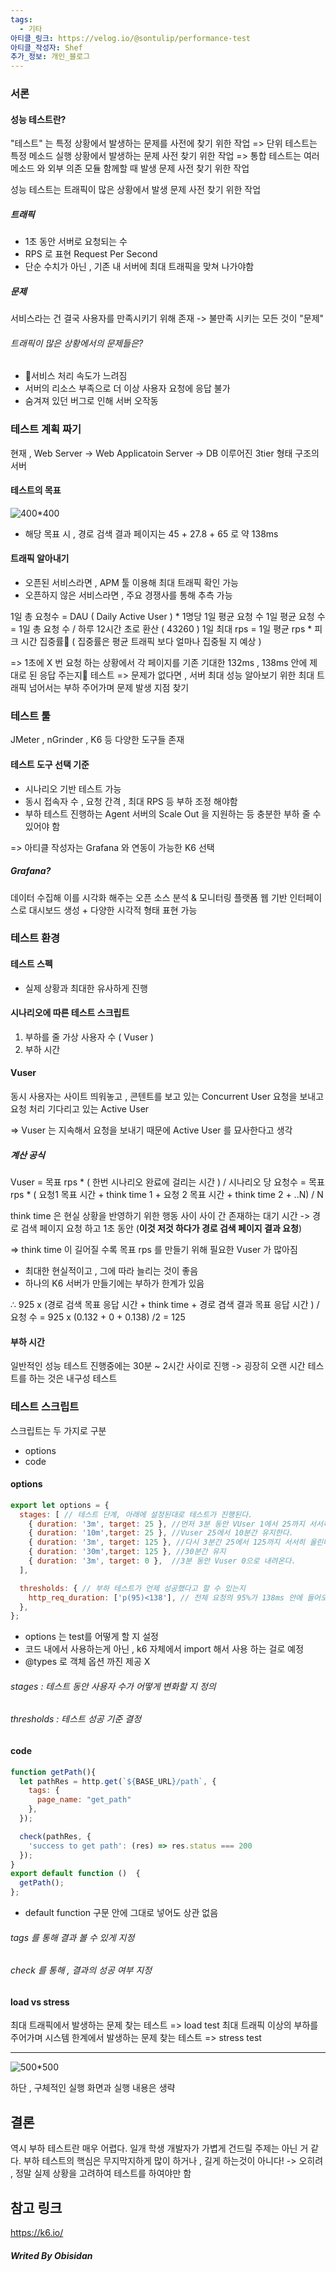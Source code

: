 ```yaml
---
tags:
  - 기타
아티클_링크: https://velog.io/@sontulip/performance-test
아티클_작성자: Shef
추가_정보: 개인_블로그
---
```

### 서론

#### 성능 테스트란?

"테스트" 는 특정 상황에서 발생하는 문제를 사전에 찾기 위한 작업
=> 단위 테스트는 특정 메소드 실행 상황에서 발생하는 문제 사전 찾기 위한 작업
=> 통합 테스트는 여러 메소드 와 외부 의존 모듈 함께할 때 발생 문제 사전 찾기 위한 작업

성능 테스트는 트래픽이 많은 상황에서 발생 문제 사전 찾기 위한 작업

##### 트래픽
- 1초 동안 서버로 요청되는 수
- RPS 로 표현 Request Per Second
- 단순 수치가 아닌 , 기존 내 서버에 최대 트래픽을 맞쳐 나가야함

##### 문제
서비스라는 건 결국 사용자를 만족시키기 위해 존재
	-> 불만족 시키는 모든 것이 "문제"
###### 트래픽이 많은 상황에서의 문제들은?
- 서비스 처리 속도가 느려짐
- 서버의 리소스 부족으로 더 이상 사용자 요청에 응답 불가
- 숨겨져 있던 버그로 인해 서버 오작동

### 테스트 계획 짜기

현재 , Web Server -> Web Applicatoin Server -> DB 이루어진 3tier 형태 구조의 서버

#### 테스트의 목표
![400*400](https://i.imgur.com/Bi1Qbkp.png)
- 해당 목표 시 , 경로 검색 결과 페이지는 45 + 27.8 + 65 로 약 138ms

#### 트래픽 알아내기
- 오픈된 서비스라면 , APM 툴 이용해 최대 트래픽 확인 가능
- 오픈하지 않은 서비스라면 , 주요 경쟁사를 통해 추측 가능

1일 총 요청수 = DAU ( Daily Active User ) * 1명당 1일 평균 요청 수
1일 평균 요청 수 = 1일 총 요청 수 / 하루 12시간 초로 환산 ( 43260 )
1일 최대 rps = 1일 평균 rps * 피크 시간 집중률
( 집중률은 평균 트래픽 보다 얼마나 집중될 지 예상 )

=> 1초에 X 번 요청 하는 상황에서 각 페이지를 기존 기대한 132ms , 138ms 안에 제대로 된 응답 주는지 테스트
=> 문제가 없다면 , 서버 최대 성능 알아보기 위한 최대 트래픽 넘어서는 부하 주어가며 문제 발생 지점 찾기

### 테스트 툴

JMeter , nGrinder , K6 등 다양한 도구들 존재
#### 테스트 도구 선택 기준
- 시나리오 기반 테스트 가능
- 동시 접속자 수 , 요청 간격 , 최대 RPS 등 부하 조정 해야함
- 부하 테스트 진행하는 Agent 서버의 Scale Out 을 지원하는 등 충분한 부하 줄 수 있어야 함

=> 아티클 작성자는 Grafana 와 연동이 가능한 K6 선택
##### Grafana?
데이터 수집해 이를 시각화 해주는 오픈 소스 분석 & 모니터링 플랫폼
웹 기반 인터페이스로 대시보드 생성 + 다양한 시각적 형태 표현 가능

### 테스트 환경
#### 테스트 스펙
- 실제 상황과 최대한 유사하게 진행

#### 시나리오에 따른 테스트 스크립트
1. 부하를 줄 가상 사용자 수 ( Vuser )
2. 부하 시간
#### Vuser

동시 사용자는 
사이트 띄워놓고 , 콘텐트를 보고 있는 Concurrent User
요청을 보내고 요청 처리 기다리고 있는 Active User

=> Vuser 는 지속해서 요청을 보내기 때문에 Active User 를 묘사한다고 생각
##### 계산 공식

Vuser = 목표 rps * ( 한번 시나리오 완료에 걸리는 시간 ) / 시나리오 당 요청수
= 목표 rps * ( 요청1 목표 시간 + think time 1 + 요청 2 목표 시간 + think time 2 + ..N) / N

think time 은 현실 상황을 반영하기 위한 행동 사이 사이 간 존재하는 대기 시간
-> 경로 검색 페이지 요청 하고 1초 동안 (**이것 저것 하다가 경로 검색 페이지 결과 요청**)

=> think time 이 길어질 수록 목표 rps 를 만들기 위해 필요한 Vuser 가 많아짐

- 최대한 현실적이고 , 그에 따라 늘리는 것이 좋음
- 하나의 K6 서버가 만들기에는 부하가 한계가 있음

∴ 925 x (경로 검색 목표 응답 시간 + think time + 경로 겸색 결과 목표 응답 시간 ) / 요청 수
= 925 x  (0.132 + 0 + 0.138) /2
= 125

#### 부하 시간

일반적인 성능 테스트 진행중에는 30분 ~ 2시간 사이로 진행
-> 굉장히 오랜 시간 테스트를 하는 것은 내구성 테스트

### 테스트 스크립트

스크립트는 두 가지로 구분
- options
- code

#### options
```javascript
export let options = {
  stages: [ // 테스트 단계, 아래에 설정된대로 테스트가 진행된다. 
    { duration: '3m', target: 25 }, //먼저 3분 동안 VUser 1에서 25까지 서서히 올린다.
    { duration: '10m',target: 25 }, //Vuser 25에서 10분간 유지한다.
    { duration: '3m', target: 125 }, //다시 3분간 25에서 125까지 서서히 올린다.
    { duration: '30m',target: 125 }, //30분간 유지
    { duration: '3m', target: 0 },  //3분 동안 Vuser 0으로 내려온다.
  ],

  thresholds: { // 부하 테스트가 언제 성공했다고 할 수 있는지
    http_req_duration: ['p(95)<138'], // 전체 요청의 95%가 138ms 안에 들어오면 성공
  },
};
```
- options 는 test를 어떻게 할 지 설정
- 코드 내에서 사용하는게 아닌 , k6 자체에서 import 해서 사용 하는 걸로 예정
- @types 로 객체 옵션 까진 제공 X
###### stages : 테스트 동안 사용자 수가 어떻게 변화할 지 정의
###### thresholds : 테스트 성공 기준 결정
#### code
```javascript
function getPath(){
  let pathRes = http.get(`${BASE_URL}/path`, {
    tags: {
      page_name: "get_path"
    },
  });

  check(pathRes, {
    'success to get path': (res) => res.status === 200
  });
}
export default function ()  {
  getPath();
};
```
- default function 구문 안에 그대로 넣어도 상관 없음
###### tags 를 통해 결과 볼 수 있게 지정
###### check 를 통해 , 결과의 성공 여부 지정

#### load vs stress

최대 트래픽에서 발생하는 문제 찾는 테스트 => load test
최대 트래픽 이상의 부하를 주어가며 시스템 한계에서 발생하는 문제 찾는 테스트 => stress test

----
![500*500](https://i.imgur.com/8KAdSdI.png)

하단 , 구체적인 실행 화면과 실행 내용은 생략

## 결론

역시 부하 테스트란 매우 어렵다.
일개 학생 개발자가 가볍게 건드릴 주제는 아닌 거 같다.
부하 테스트의 핵심은 무지막지하게 많이 하거나 , 길게 하는것이 아니다!
	-> 오히려 , 정말 실제 상황을 고려하여 테스트를 하여야만 함

## 참고 링크

https://k6.io/

##### Writed By Obisidan